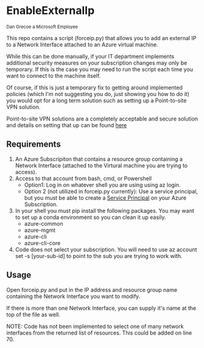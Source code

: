 # EnableExternalIp
<sub>Dan Grecoe a Microsoft Employee</sub>

This repo contains a script (forceip.py) that allows you to add an external IP to a Network Interface attached to an Azure virtual machine. 

While this can be done manually, if your IT department implements additional security measures on your subscription changes may only be temporary. If this is the case you may need to run the script each time you want to connect to the machine itself. 

Of course, if this is just a temporary fix to getting around implemented policies (which I'm not suggesting you do, just showing you how to do it) you would opt for a long term solution such as setting up a Point-to-site VPN solution. 

Point-to-site VPN solutions are a completely acceptable and secure solution and details on setting that up can be found [here](https://docs.microsoft.com/en-us/azure/vpn-gateway/vpn-gateway-howto-point-to-site-resource-manager-portal)

## Requirements

1. An Azure Subscripiton that contains a resource group containing a Network Interface (attached to the Virtural machine you are trying to access). 
2. Access to that account from bash, cmd, or Powershell
   * Option1: Log in on whatever shell you are using using az login. 
   * Option 2 (not utilized in forceip.py currently): Use a service principal, but you must be able to create a [Service Principal](https://docs.microsoft.com/en-us/powershell/azure/create-azure-service-principal-azureps?view=azps-3.0.0) on your Azure Subscription. 
4. In your shell you must pip install the following packages. You may want to set up a conda environment so you can clean it up easily. 
   * azure-common
   * azure-mgmt
   * azure-cli
   * azure-cli-core
5. Code does not select your subscription. You will need to use az account set -s [your-sub-id] to point to the sub you are trying to work with. 

## Usage

Open forceip.py and put in the IP address and resource group name containing the Network Interface you want to modify. 

If there is more than one Network Interface, you can supply it's name at the top of the file as well. 

NOTE: Code has not been implemented to select one of many network interfaces from the returned list of resources. This could be added on line 70. 
